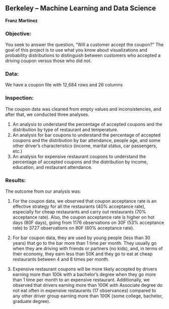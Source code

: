 ## Berkeley – Machine Learning and Data Science

**Franz Martinez**

### Objective:
You seek to answer the question, “Will a customer accept the coupon?” The goal of this project is to use what you know about visualizations and probability distributions to distinguish between customers who accepted a driving coupon versus those who did not. 

### Data:
We have a coupon file with 12,684 rows and 26 columns

### Inspection:
The coupon data was cleaned from empty values and inconsistencies, and after that, we conducted three analyses.
1.	An analysis to understand the percentage of accepted coupons and the distribution by type of restaurant and temperature.
2.	An analysis for bar coupons to understand the percentage of accepted coupons and the distribution by bar attendance, people age, and some other driver’s characteristics (income, marital status, car passengers, etc.) 
3.	An analysis for expensive restaurant coupons to understand the percentage of accepted coupons and the distribution by income, education, and restaurant attendance. 

### Results:
The outcome from our analysis was:
1.	For the coupon data, we observed that coupon acceptance rate is an effective strategy for all the restaurants (40% acceptance rate), especially for cheap restaurants and carry out restaurants (70% acceptance rate). Also, the coupon acceptance rate is higher on hot days (80F days), going from 1176 observations on 30F (53% acceptance rate) to 3727 observations on 80F (60% acceptance rate).

2.	For bar coupon data, they are used by young people (less than 30 years) that go to the bar more than 1 time per month. They usually go when they are driving with friends or partners (no kids), and, in terms of their economy, they earn less than 50K and they go to eat at cheap restaurants between 4 and 8 times per month.

3.	Expensive restaurant coupons will be more likely accepted by drivers earning more than 100k with a bachelor’s degree when they go more than 1 time per month to an expensive restaurant. Additionally, we observed that drivers earning more than 100K with Associate degree do not eat often in expensive restaurants (17 observances) compared to any other driver group earning more than 100K (some college, bachelor, graduate degree).
